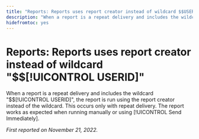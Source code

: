 ```yaml
---
title: "Reports: Reports uses report creator instead of wildcard $$USERID"
description: "When a report is a repeat delivery and includes the wildcard $$USERID, the report is run using the report creator instead of the wildcard. This occurs only with repeat delivery. The report works as expected when running manually or using Send Immediately."
hidefromtoc: yes
---
```


# Reports: Reports uses report creator instead of wildcard "$$[!UICONTROL USERID]"

When a report is a repeat delivery and includes the wildcard "$$[!UICONTROL USERID]", the report is run using the report creator instead of the wildcard. This occurs only with repeat delivery. The report works as expected when running manually or using [!UICONTROL Send Immediately].

_First reported on November 21, 2022._

